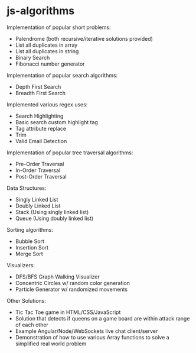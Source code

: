 # js-algorithms

Implementation of popular short problems:
* Palendrome (both recursive/iterative solutions provided)
* List all duplicates in array
* List all duplicates in string
* Binary Search
* Fibonacci number generator

Implementation of popular search algorithms:
* Depth First Search
* Breadth First Search

Implemented various regex uses:
* Search Highlighting
* Basic search custom highlight tag
* Tag attribute replace
* Trim
* Valid Email Detection

Implementation of popular tree traversal algorithms:
* Pre-Order Traversal
* In-Order Traversal
* Post-Order Traversal

Data Structures:
* Singly Linked List
* Doubly Linked List
* Stack (Using singly linked list)
* Queue (Using doubly linked list)

Sorting algorithms:
* Bubble Sort
* Insertion Sort
* Merge Sort

Visualizers:
* DFS/BFS Graph Walking Visualizer
* Concentric Circles w/ random color generation
* Particle Generator w/ randomized movements

Other Solutions:
* Tic Tac Toe game in HTML/CSS/JavaScript
* Solution that detects if queens on a game board are within attack range of each other
* Example Angular/Node/WebSockets live chat client/server
* Demonstration of how to use various Array functions to solve a simplified real world problem